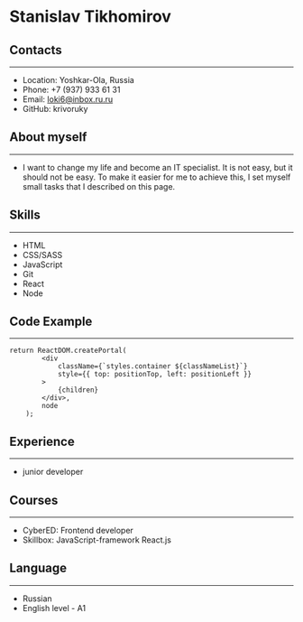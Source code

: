 # Stanislav Tikhomirov

## Contacts

---

- Location: Yoshkar-Ola, Russia
- Phone: +7 (937) 933 61 31
- Email: loki6@inbox.ru.ru
- GitHub: krivoruky

## About myself

---

- I want to change my life and become an IT specialist. It is not easy, but it should not be easy. To make it easier for me to achieve this, I set myself small tasks that I described on this page.

## Skills

---

- HTML
- CSS/SASS
- JavaScript
- Git
- React
- Node

## Code Example

---

```react
return ReactDOM.createPortal(
		<div
			className={`styles.container ${classNameList}`}
			style={{ top: positionTop, left: positionLeft }}
		>
			{children}
		</div>,
		node
	);
```

## Experience

---

- junior developer

## Courses

---

- CyberED: Frontend developer
- Skillbox: JavaScript-framework React.js

## Language

---

- Russian
- English level - A1
